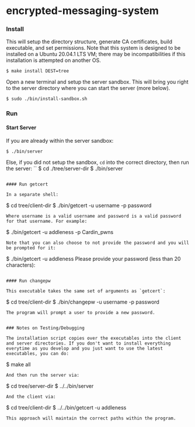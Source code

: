 # encrypted-messaging-system

### Install 

This will setup the directory structure, generate CA certificates, build executable, and set permissions. Note that this system is designed to be installed on a Ubuntu 20.04.1 LTS VM; there may be incompatibilities if this installation is attempted on another OS.

```
$ make install DEST=tree
```

Open a new terminal and setup the server sandbox. This will bring you right to the server directory where you can start the server (more below).
```
$ sudo ./bin/install-sandbox.sh
```

### Run

#### Start Server

If you are already within the server sandbox:
```
$ ./bin/server
```
Else, if you did not setup the sandbox, `cd` into the correct directory, then run the server:
``
$ cd ./tree/server-dir
$ ./bin/server
```

#### Run getcert

In a separate shell:
```
$ cd tree/client-dir
$ ./bin/getcert -u username -p password
```
Where username is a valid username and password is a valid password for that username. For example:

```
$ ./bin/getcert -u addleness -p Cardin_pwns
```
Note that you can also choose to not provide the password and you will be prompted for it:
```
$ ./bin/getcert -u addleness
Please provide your password (less than 20 characters): 
```

#### Run changepw

This executable takes the same set of arguments as `getcert`:

```
$ cd tree/client-dir
$ ./bin/changepw -u username -p password 
```
The program will prompt a user to provide a new password.


### Notes on Testing/Debugging

The installation script copies over the executables into the client and server directories. If you don't want to install everything everytime as you develop and you just want to use the latest executables, you can do:
```
$ make all
```
And then run the server via:
```
$ cd tree/server-dir
$ ../../bin/server
```
And the client via:
```
$ cd tree/client-dir
$ ../../bin/getcert -u addleness
```
This approach will maintain the correct paths within the program.

